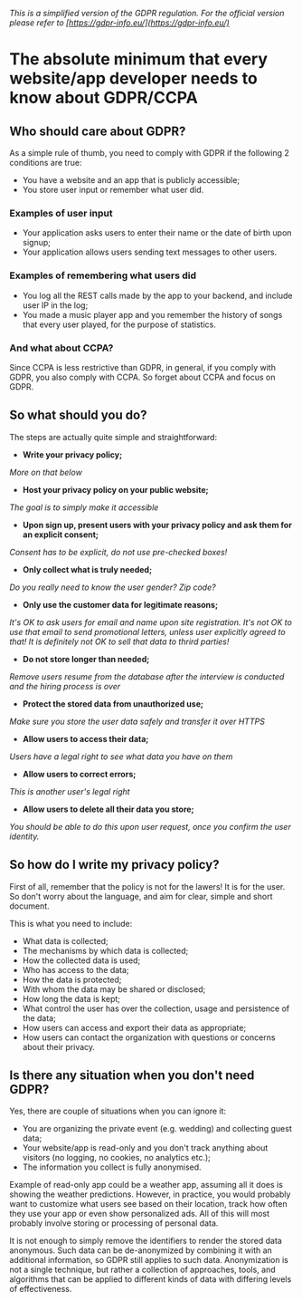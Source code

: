 _This is a simplified version of the GDPR regulation. For the official version please refer to [https://gdpr-info.eu/](https://gdpr-info.eu/)_

# The absolute minimum that every website/app developer needs to know about GDPR/CCPA

## Who should care about GDPR?

As a simple rule of thumb, you need to comply with GDPR if the following 2 conditions are true:

- You have a website and an app that is publicly accessible;
- You store user input or remember what user did.

### Examples of user input

- Your application asks users to enter their name or the date of birth upon signup;
- Your application allows users sending text messages to other users.

### Examples of remembering what users did

- You log all the REST calls made by the app to your backend, and include user IP in the log;
- You made a music player app and you remember the history of songs that every user played, for the purpose of statistics.

### And what about CCPA?

Since CCPA is less restrictive than GDPR, in general, if you comply with GDPR, you also comply with CCPA. So forget about CCPA and focus on GDPR.


## So what should you do?

The steps are actually quite simple and straightforward:

- __Write your privacy policy;__

*More on that below*

- __Host your privacy policy on your public website;__

*The goal is to simply make it accessible*

- __Upon sign up, present users with your privacy policy and ask them for an explicit consent;__

*Consent has to be explicit, do not use pre-checked boxes!*

- __Only collect what is truly needed;__

*Do you really need to know the user gender? Zip code?*

- __Only use the customer data for legitimate reasons;__

*It's OK to ask users for email and name upon site registration. It's not OK to use that email to send promotional letters, unless user explicitly agreed to that! It is definitely not OK to sell that data to thrird parties!*

- __Do not store longer than needed;__

*Remove users resume from the database after the interview is conducted and the hiring process is over*

- __Protect the stored data from unauthorized use;__

*Make sure you store the user data safely and transfer it over HTTPS*

- __Allow users to access their data;__

*Users have a legal right to see what data you have on them*

- __Allow users to correct errors;__

*This is another user's legal right*

- __Allow users to delete all their data you store;__

*You should be able to do this upon user request, once you confirm the user identity.*


## So how do I write my privacy policy?

First of all, remember that the policy is not for the lawers! It is for the user.
So don't worry about the language, and aim for clear, simple and short document.

This is what you need to include:

- What data is collected;
- The mechanisms by which data is collected;
- How the collected data is used;
- Who has access to the data;
- How the data is protected;
- With whom the data may be shared or disclosed;
- How long the data is kept;
- What control the user has over the collection, usage and persistence of the data;
- How users can access and export their data as appropriate;
- How users can contact the organization with questions or concerns about their privacy.


## Is there any situation when you don't need GDPR?

Yes, there are couple of situations when you can ignore it:

- You are organizing the private event (e.g. wedding) and collecting guest data;
- Your website/app is read-only and you don't track anything about visitors (no logging, no cookies, no analytics etc.);
- The information you collect is fully anonymised.

Example of read-only app could be a weather app, assuming all it does is showing the weather predictions. However, in practice, you would probably want to customize what users see based on their location, track how often they use your app or even show personalized ads. All of this will most probably involve storing or processing of personal data.

It is not enough to simply remove the identifiers to render the stored data anonymous. Such data can be de-anonymized by combining it with an additional information, so GDPR still applies to such data. Anonymization is not a single technique, but rather a collection of approaches, tools, and algorithms that can be applied to different kinds of data with differing levels of effectiveness.